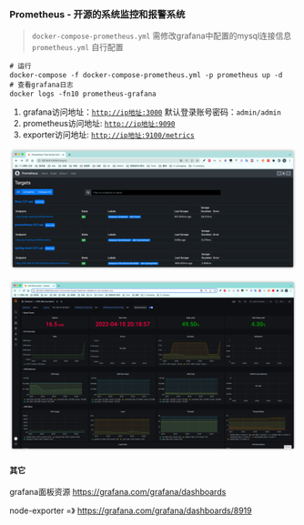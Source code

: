 ### Prometheus - 开源的系统监控和报警系统

> `docker-compose-prometheus.yml` 需修改grafana中配置的mysql连接信息
> `prometheus.yml` 自行配置

```shell
# 运行
docker-compose -f docker-compose-prometheus.yml -p prometheus up -d
# 查看grafana日志
docker logs -fn10 prometheus-grafana
```

1. grafana访问地址：[`http://ip地址:3000`](http://www.xxx.com:3000)
   默认登录账号密码：`admin/admin`
2. prometheus访问地址: [`http://ip地址:9090`](http://www.xxx.com:9090)
3. exporter访问地址: [`http://ip地址:9100/metrics`](http://www.xxx.com:9100/metrics)

![prometheus-targets.png](images/prometheus-targets.png)

![prometheus-grafana-jvm.png](images/prometheus-grafana-jvm.png)

#### 其它

grafana面板资源 https://grafana.com/grafana/dashboards

node-exporter =》 https://grafana.com/grafana/dashboards/8919